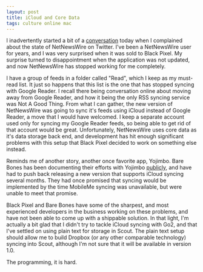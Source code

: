 ```yaml
---
layout: post
title: iCloud and Core Data
tags: culture online mac
---
```


I inadvertently started a bit of a [conversation](http://storify.com/Jury/the-trials-of-icloud) today when I complained about the state of NetNewsWire on Twitter. I've been a NetNewsWire user for years, and I was very surprised when it was sold to Black Pixel. My surprise turned to disappointment when the application was not updated, and now NetNewsWire has stopped working for me completely. 

I have a group of feeds in a folder called "Read", which I keep as my must-read list. It just so happens that this list is the one that has stopped syncing with Google Reader. I recall there being conversation online about moving away from Google Reader, and how it being the only RSS syncing service was Not A Good Thing. From what I can gather, the new version of NetNewsWire was going to sync it's feeds using iCloud instead of Google Reader, a move that I would have welcomed. I keep a separate account used only for syncing my Google Reader feeds, so being able to get rid of that account would be great. Unfortunately, NetNewsWire uses core data as it's data storage back end, and development has hit enough significant problems with this setup that Black Pixel decided to work on something else instead. 

Reminds me of another story, another once favorite app, Yojimbo. Bare Bones has been documenting their efforts with Yojimbo [publicly](http://www.barebones.com/support/yojimbo/icloud.html), and have had to push back releasing a new version that supports iCloud syncing several months. They had once promised that syncing would be implemented by the time MobileMe syncing was unavailable, but were unable to meet that promise. 

Black Pixel and Bare Bones have some of the sharpest, and most experienced developers in the business working on these problems, and have not been able to come up with a shippable solution. In that light, I'm actually a bit glad that I didn't try to tackle iCloud syncing with Go2, and that I've settled on using plain text for storage in Scout. The plain text setup should allow me to build Dropbox (or any other comparable technology) syncing into Scout, although I'm not sure that it will be available in version 1.0. 

The programming, it is hard. 

